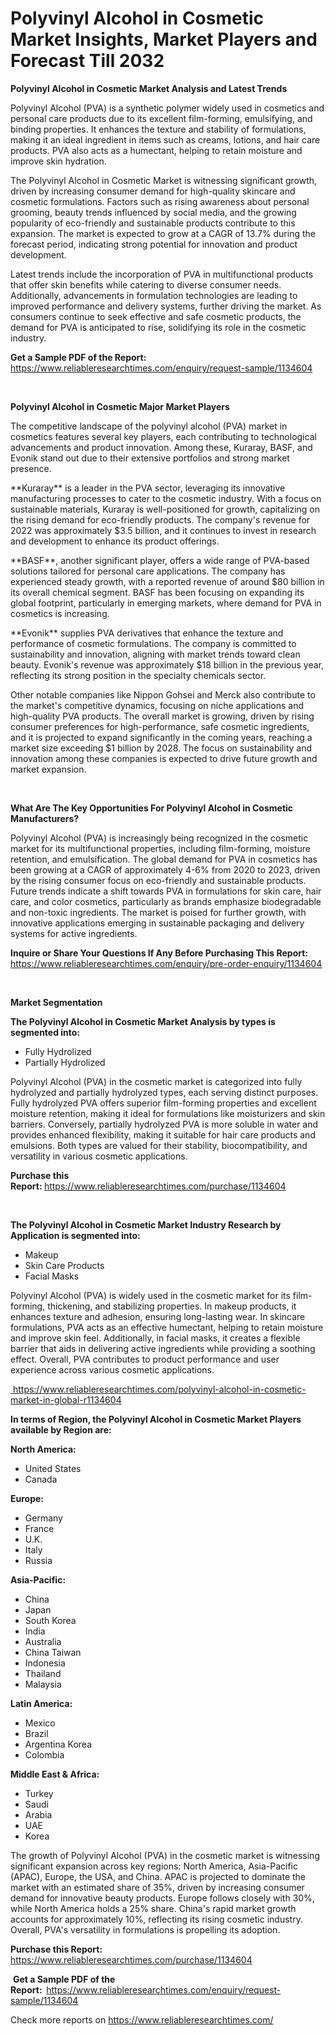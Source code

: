 <p><h1>Polyvinyl Alcohol in Cosmetic Market Insights, Market Players and Forecast Till 2032</h1></p><p><strong>Polyvinyl Alcohol in Cosmetic Market Analysis and Latest Trends</strong></p>
<p><p>Polyvinyl Alcohol (PVA) is a synthetic polymer widely used in cosmetics and personal care products due to its excellent film-forming, emulsifying, and binding properties. It enhances the texture and stability of formulations, making it an ideal ingredient in items such as creams, lotions, and hair care products. PVA also acts as a humectant, helping to retain moisture and improve skin hydration.</p><p>The Polyvinyl Alcohol in Cosmetic Market is witnessing significant growth, driven by increasing consumer demand for high-quality skincare and cosmetic formulations. Factors such as rising awareness about personal grooming, beauty trends influenced by social media, and the growing popularity of eco-friendly and sustainable products contribute to this expansion. The market is expected to grow at a CAGR of 13.7% during the forecast period, indicating strong potential for innovation and product development.</p><p>Latest trends include the incorporation of PVA in multifunctional products that offer skin benefits while catering to diverse consumer needs. Additionally, advancements in formulation technologies are leading to improved performance and delivery systems, further driving the market. As consumers continue to seek effective and safe cosmetic products, the demand for PVA is anticipated to rise, solidifying its role in the cosmetic industry.</p></p>
<p><strong>Get a Sample PDF of the Report:&nbsp;</strong> <a href="https://www.reliableresearchtimes.com/enquiry/request-sample/1134604?utm_campaign=2740&utm_medium=2&utm_source=Github&utm_content=ia&utm_term=25032025&utm_id=polyvinyl-alcohol-in-cosmetic">https://www.reliableresearchtimes.com/enquiry/request-sample/1134604</a></p>
<p>&nbsp;</p>
<p><strong>Polyvinyl Alcohol in Cosmetic Major Market Players</strong></p>
<p><p>The competitive landscape of the polyvinyl alcohol (PVA) market in cosmetics features several key players, each contributing to technological advancements and product innovation. Among these, Kuraray, BASF, and Evonik stand out due to their extensive portfolios and strong market presence.</p><p>**Kuraray** is a leader in the PVA sector, leveraging its innovative manufacturing processes to cater to the cosmetic industry. With a focus on sustainable materials, Kuraray is well-positioned for growth, capitalizing on the rising demand for eco-friendly products. The company's revenue for 2022 was approximately $3.5 billion, and it continues to invest in research and development to enhance its product offerings.</p><p>**BASF**, another significant player, offers a wide range of PVA-based solutions tailored for personal care applications. The company has experienced steady growth, with a reported revenue of around $80 billion in its overall chemical segment. BASF has been focusing on expanding its global footprint, particularly in emerging markets, where demand for PVA in cosmetics is increasing.</p><p>**Evonik** supplies PVA derivatives that enhance the texture and performance of cosmetic formulations. The company is committed to sustainability and innovation, aligning with market trends toward clean beauty. Evonik's revenue was approximately $18 billion in the previous year, reflecting its strong position in the specialty chemicals sector.</p><p>Other notable companies like Nippon Gohsei and Merck also contribute to the market's competitive dynamics, focusing on niche applications and high-quality PVA products. The overall market is growing, driven by rising consumer preferences for high-performance, safe cosmetic ingredients, and it is projected to expand significantly in the coming years, reaching a market size exceeding $1 billion by 2028. The focus on sustainability and innovation among these companies is expected to drive future growth and market expansion.</p></p>
<p>&nbsp;</p>
<p><strong>What Are The Key Opportunities For Polyvinyl Alcohol in Cosmetic Manufacturers?</strong></p>
<p><p>Polyvinyl Alcohol (PVA) is increasingly being recognized in the cosmetic market for its multifunctional properties, including film-forming, moisture retention, and emulsification. The global demand for PVA in cosmetics has been growing at a CAGR of approximately 4-6% from 2020 to 2023, driven by the rising consumer focus on eco-friendly and sustainable products. Future trends indicate a shift towards PVA in formulations for skin care, hair care, and color cosmetics, particularly as brands emphasize biodegradable and non-toxic ingredients. The market is poised for further growth, with innovative applications emerging in sustainable packaging and delivery systems for active ingredients.</p></p>
<p><strong>Inquire or Share Your Questions If Any Before Purchasing This Report:</strong> <a href="https://www.reliableresearchtimes.com/enquiry/pre-order-enquiry/1134604?utm_campaign=2740&utm_medium=2&utm_source=Github&utm_content=ia&utm_term=25032025&utm_id=polyvinyl-alcohol-in-cosmetic">https://www.reliableresearchtimes.com/enquiry/pre-order-enquiry/1134604</a></p>
<p>&nbsp;</p>
<p><strong>Market Segmentation</strong></p>
<p><strong>The Polyvinyl Alcohol in Cosmetic Market Analysis by types is segmented into:</strong></p>
<p><ul><li>Fully Hydrolized</li><li>Partially Hydrolized</li></ul></p>
<p><p>Polyvinyl Alcohol (PVA) in the cosmetic market is categorized into fully hydrolyzed and partially hydrolyzed types, each serving distinct purposes. Fully hydrolyzed PVA offers superior film-forming properties and excellent moisture retention, making it ideal for formulations like moisturizers and skin barriers. Conversely, partially hydrolyzed PVA is more soluble in water and provides enhanced flexibility, making it suitable for hair care products and emulsions. Both types are valued for their stability, biocompatibility, and versatility in various cosmetic applications.</p></p>
<p><strong>Purchase this Report:&nbsp;</strong><a href="https://www.reliableresearchtimes.com/purchase/1134604?utm_campaign=2740&utm_medium=2&utm_source=Github&utm_content=ia&utm_term=25032025&utm_id=polyvinyl-alcohol-in-cosmetic">https://www.reliableresearchtimes.com/purchase/1134604</a></p>
<p>&nbsp;</p>
<p><strong>The Polyvinyl Alcohol in Cosmetic Market Industry Research by Application is segmented into:</strong></p>
<p><ul><li>Makeup</li><li>Skin Care Products</li><li>Facial Masks</li></ul></p>
<p><p>Polyvinyl Alcohol (PVA) is widely used in the cosmetic market for its film-forming, thickening, and stabilizing properties. In makeup products, it enhances texture and adhesion, ensuring long-lasting wear. In skincare formulations, PVA acts as an effective humectant, helping to retain moisture and improve skin feel. Additionally, in facial masks, it creates a flexible barrier that aids in delivering active ingredients while providing a soothing effect. Overall, PVA contributes to product performance and user experience across various cosmetic applications.</p></p>
<p><a href="https://www.reliableresearchtimes.com/polyvinyl-alcohol-in-cosmetic-market-in-global-r1134604?utm_campaign=2740&utm_medium=2&utm_source=Github&utm_content=ia&utm_term=25032025&utm_id=polyvinyl-alcohol-in-cosmetic">&nbsp;https://www.reliableresearchtimes.com/polyvinyl-alcohol-in-cosmetic-market-in-global-r1134604</a></p>
<p><strong>In terms of Region, the Polyvinyl Alcohol in Cosmetic Market Players available by Region are:</strong></p>
<p>
    <p> <strong> North America: </strong>
        <ul>
            <li>United States</li>
            <li>Canada</li>
        </ul>
        </p> 
    <p> <strong> Europe: </strong>
        <ul>
            <li>Germany</li>
            <li>France</li>
            <li>U.K.</li>
            <li>Italy</li>
            <li>Russia</li>
        </ul>
        </p> 
    <p> <strong> Asia-Pacific: </strong>
        <ul>
            <li>China</li>
            <li>Japan</li>
            <li>South Korea</li>
            <li>India</li>
            <li>Australia</li>
            <li>China Taiwan</li>
            <li>Indonesia</li>
            <li>Thailand</li>
            <li>Malaysia</li>
        </ul>
        </p> 
    <p> <strong> Latin America: </strong>
        <ul>
            <li>Mexico</li>
            <li>Brazil</li>
            <li>Argentina Korea</li>
            <li>Colombia</li>
        </ul>
        </p> 
    <p> <strong> Middle East & Africa: </strong>
        <ul>
            <li>Turkey</li>
            <li>Saudi</li>
            <li>Arabia</li>
            <li>UAE</li>
            <li>Korea</li>
        </ul>
    </p>
    </p>
<p><p>The growth of Polyvinyl Alcohol (PVA) in the cosmetic market is witnessing significant expansion across key regions: North America, Asia-Pacific (APAC), Europe, the USA, and China. APAC is projected to dominate the market with an estimated share of 35%, driven by increasing consumer demand for innovative beauty products. Europe follows closely with 30%, while North America holds a 25% share. China's rapid market growth accounts for approximately 10%, reflecting its rising cosmetic industry. Overall, PVA's versatility in formulations is propelling its adoption.</p></p>
<p><strong>Purchase this Report: </strong><a href="https://www.reliableresearchtimes.com/purchase/1134604?utm_campaign=2740&utm_medium=2&utm_source=Github&utm_content=ia&utm_term=25032025&utm_id=polyvinyl-alcohol-in-cosmetic">https://www.reliableresearchtimes.com/purchase/1134604</a></p>
<p>&nbsp;<strong>Get a Sample PDF of the Report:&nbsp;&nbsp;</strong><a href="https://www.reliableresearchtimes.com/enquiry/request-sample/1134604?utm_campaign=2740&utm_medium=2&utm_source=Github&utm_content=ia&utm_term=25032025&utm_id=polyvinyl-alcohol-in-cosmetic">https://www.reliableresearchtimes.com/enquiry/request-sample/1134604</a></p>
<p><strong></strong></p>
<p>Check more reports on <a href="https://www.reliableresearchtimes.com/?utm_campaign=2740&utm_medium=2&utm_source=Github&utm_content=ia&utm_term=25032025&utm_id=polyvinyl-alcohol-in-cosmetic">https://www.reliableresearchtimes.com/</a></p>